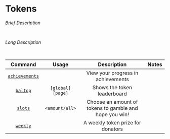 # Tokens

*Brief Description*

<br>

*Long Description*

<br>

| Command | Usage | Description | Notes |
| :---: | :---: | :---: | :---: |
| [`achievements`](tokens/achievements.md) | | View your progress in achievements | |
| [`baltop`](tokens/baltop.md) | `[global] [page]` | Shows the token leaderboard | |
| [`slots`](tokens/slots.md) | `<amount/all>` | Choose an amount of tokens to gamble and hope you win! | |
| [`weekly`](tokens/weekly.md) | | A weekly token prize for donators | |
